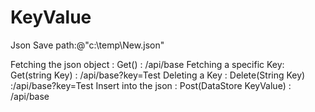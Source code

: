 # KeyValue

Json Save path:@"c:\temp\New.json"

Fetching the json object  : Get() :  /api/base
Fetching a specific Key: Get(string Key) : /api/base?key=Test
Deleting a Key : Delete(String Key) :/api/base?key=Test
Insert into the json : Post(DataStore KeyValue) : /api/base
